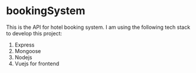 # bookingSystem
This is the API for hotel booking system. I am using the following tech stack to develop this project:
1. Express
2. Mongoose
3. Nodejs
4. Vuejs for frontend
